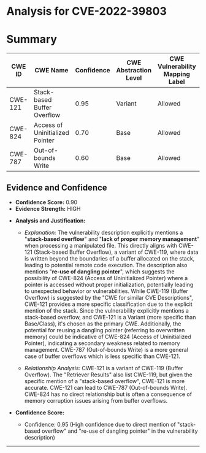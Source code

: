 # Analysis for CVE-2022-39803

# Summary
| CWE ID | CWE Name | Confidence | CWE Abstraction Level | CWE Vulnerability Mapping Label | CWE-Vulnerability Mapping Notes |
|---|---|---|---|---|---|
| CWE-121 | Stack-based Buffer Overflow | 0.95 | Variant | Allowed | Primary CWE |
| CWE-824 | Access of Uninitialized Pointer | 0.70 | Base | Allowed | Secondary Candidate CWE |
| CWE-787 | Out-of-bounds Write | 0.60 | Base | Allowed | Secondary Candidate CWE |

## Evidence and Confidence

*   **Confidence Score:** 0.90
*   **Evidence Strength:** HIGH

- **Analysis and Justification:**  
  - *Explanation:* The vulnerability description explicitly mentions a "**stack-based overflow**" and "**lack of proper memory management**" when processing a manipulated file. This directly aligns with CWE-121 (Stack-based Buffer Overflow), a variant of CWE-119, where data is written beyond the boundaries of a buffer allocated on the stack, leading to potential remote code execution. The description also mentions "**re-use of dangling pointer**", which suggests the possibility of CWE-824 (Access of Uninitialized Pointer) where a pointer is accessed without proper initialization, potentially leading to unexpected behavior or vulnerabilities. While CWE-119 (Buffer Overflow) is suggested by the "CWE for similar CVE Descriptions", CWE-121 provides a more specific classification due to the explicit mention of the stack. Since the vulnerability explicitly mentions a stack-based overflow, and CWE-121 is a Variant (more specific than Base/Class), it's chosen as the primary CWE. Additionally, the potential for reusing a dangling pointer (referring to overwritten memory) could be indicative of CWE-824 (Access of Uninitialized Pointer), indicating a secondary weakness related to memory management. CWE-787 (Out-of-bounds Write) is a more general case of buffer overflows which is less specific than CWE-121.

  - *Relationship Analysis:* CWE-121 is a variant of CWE-119 (Buffer Overflow). The "Retriever Results" also list CWE-119, but given the specific mention of a "stack-based overflow", CWE-121 is more accurate. CWE-121 can lead to CWE-787 (Out-of-bounds Write). CWE-824 has no direct relationship but is often a consequence of memory corruption issues arising from buffer overflows.

- **Confidence Score:**
  - Confidence: 0.95 (High confidence due to direct mention of "stack-based overflow" and "re-use of dangling pointer" in the vulnerability description)
---